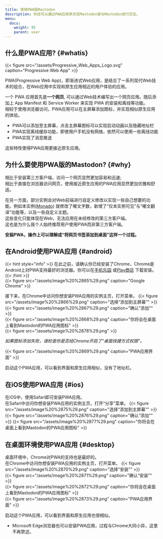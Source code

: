```yaml
---
title: 使用PWA版Mastodon
description: 你还可以通过PWA应用来浏览Mastodon或与Mastodon进行交互。
menu:
  docs:
    weight: 95
    parent: user
---
```

## 什么是PWA应用? {#whatis}

{{< figure src="/assets/Progressive_Web_Apps_Logo.svg" caption="Progressive Web App" >}}

PWA(Progressive Web App)，即渐进式Web应用，是结合了一系列现代Web技术的组合，在Web应用中实现和原生应用相近的用户体验的应用。

一个 PWA 应用首先是**一个网页**, 可以通过Web技术编写出一个网页应用。随后添加上 App Manifest 和 Service Worker 来实现 PWA 的安装和离线等功能。  
相较于使用浏览器访问，PWA应用可以在主屏幕添加图标，并实现相似原生应用的体验。

- PWA可以添加至主屏幕，点击主屏幕图标可以实现启动动画以及隐藏地址栏
- PWA实现离线缓存功能，即使用户手机没有网络，依然可以使用一些离线功能
- PWA实现了消息推送  

这些特性使得PWA应用更接近原生应用。

## 为什么要使用PWA版的Mastodon? {#why}

相比于安装第三方客户端，访问一个网页显然更加容易和迅速;  
相比于直接在浏览器访问网页，使用接近原生应用的PWA应用显然更加优雅和舒适。

在另一方面，部分实例会对Web前端进行自定义修改以实现一些自己想要的功能。例如本实例([Monado](https://monado.ren/)) 就修改了嘟文字数，新增了“仅本实例可见”与“嘟文翻译”功能等，以及一些自定义主题。  
这些变化只能体现在Web，无法应用在未经修改的第三方客户端。  
这也是为什么我个人始终推荐用户使用PWA而非第三方客户端。

**安装PWA，操作上可以理解成“将网页书签添加到桌面”这样一个过程。**

## 在Android使用PWA应用 {#android}

{{< hint style="info" >}}
在此之前，请确认你已经安装了Chrome，Chrome是Android上对PWA支持最好的浏览器。你可以在[手机乐园](https://soft.shouji.com.cn/down/22435.html) 或[Play商店](https://play.google.com/store/apps/details?id=com.android.chrome) 下载安装。  
{{< /hint >}}  
{{< figure src="/assets/image%20%2865%29.png" caption="Google Chrome" >}}  

接下来，在Chrome中访问你想安装PWA应用的实例主页，打开菜单。
{{< figure src="/assets/image%20%2866%29.png" caption="选择“添加到主屏幕”" >}}  
{{< figure src="/assets/image%20%2867%29.png" caption="确认“添加”" >}}  
{{< figure src="/assets/image%20%2868%29.png" caption="你将会在桌面上看到Mastodon的PWA应用图标" >}}  
{{< figure src="/assets/image%20%2878%29.png" >}}  

*如果图标添加失败，请检查你是否给Chrome开启了"桌面快捷方式权限"。*  

{{< figure src="/assets/image%20%2869%29.png" caption="PWA应用界面" >}}  

启动这个PWA应用，可以看到界面和原生应用相似，没有了地址栏。

## 在iOS使用PWA应用 {#ios}

在iOS中，使用Safari即可安装PWA应用。  
在Safari中访问你想安装PWA应用的实例主页，打开“分享”菜单。
{{< figure src="/assets/image%20%2875%29.png" caption="选择“添加到主屏幕”" >}}
{{< figure src="/assets/image%20%2876%29.png" caption="确认“添加”" >}}
{{< figure src="/assets/image%20%2877%29.png" caption="你将会在桌面上看到Mastodon的PWA应用图标" >}}

## 在桌面环境使用PWA应用 {#desktop}
桌面环境中，Chrome对PWA的支持也是最好的。  
在Chrome中访问你想安装PWA应用的实例主页，打开菜单。
{{< figure src="/assets/image%20%2870%29.png" caption="选择“安装”" >}}  
{{< figure src="/assets/image%20%2871%29.png" caption="确认“安装”" >}}  
{{< figure src="/assets/image%20%2872%29.png" caption="你将会在桌面上看到Mastodon的PWA应用图标" >}}  
{{< figure src="/assets/image%20%2873%29.png" caption="PWA应用界面" >}}  

启动这个PWA应用，可以看到界面和原生应用也很相似。  
- Microsoft Edge浏览器也可以安装PWA应用，过程与Chrome大同小异，这里不再赘述。
